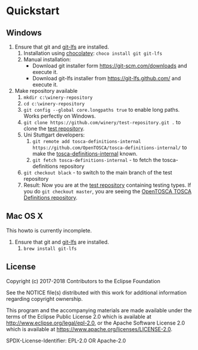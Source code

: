 # Quickstart

## Windows

1. Ensure that git and [git-lfs](https://git-lfs.github.com/) are installed.
    1. Installation using [chocolatey](https://chocolatey.org/): `choco install git git-lfs`
    1. Manual installation:
        - Download git installer form <https://git-scm.com/downloads> and execute it.
        - Download git-lfs installer from <https://git-lfs.github.com/> and execute it.
1. Make repository available
    1. `mkdir c:\winery-repository`
    2. `cd c:\winery-repository`
    2. `git config --global core.longpaths true` to enable long paths. Works perfectly on Windows.
    3. `git clone https://github.com/winery/test-repository.git .` to clone the [test repository](https://github.com/winery/test-repository).
    4. Uni Stuttgart developers:
        1. `git remote add tosca-definitions-internal https://github.com/OpenTOSCA/tosca-definitions-internal/` to make the [tosca-definitions-internal](https://github.com/OpenTOSCA/tosca-definitions-internal/) known.
        1. `git fetch tosca-definitions-internal` - to fetch the tosca-definitions repository
    6. `git checkout black` - to switch to the main branch of the test repository
    7. Result: Now you are at the [test repository](https://github.com/winery/test-repository) containing testing types.
       If you do `git checkout master`, you are seeing the [OpenTOSCA TOSCA Definitions repository](https://github.com/OpenTOSCA/tosca-definitions/).

## Mac OS X

This howto is currently incomplete.

1. Ensure that git and [git-lfs](https://git-lfs.github.com/) are installed.
    1. `brew install git-lfs`

## License

Copyright (c) 2017-2018 Contributors to the Eclipse Foundation

See the NOTICE file(s) distributed with this work for additional
information regarding copyright ownership.

This program and the accompanying materials are made available under the
terms of the Eclipse Public License 2.0 which is available at
http://www.eclipse.org/legal/epl-2.0, or the Apache Software License 2.0
which is available at https://www.apache.org/licenses/LICENSE-2.0.

SPDX-License-Identifier: EPL-2.0 OR Apache-2.0
